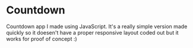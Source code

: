 # Countdown

Countdown app I made using JavaScript.
It's a really simple version made quickly so it doesen't have a proper responsive layout coded out but it works for proof of concept :) 
